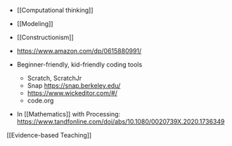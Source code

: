 - [[Computational thinking]]
- [[Modeling]]
- [[Constructionism]]

- https://www.amazon.com/dp/0615880991/
- Beginner-friendly, kid-friendly coding tools
	-  Scratch, ScratchJr
	-  Snap https://snap.berkeley.edu/
	-  https://www.wickeditor.com/#/
	-  code.org
- In [[Mathematics]] with Processing: https://www.tandfonline.com/doi/abs/10.1080/0020739X.2020.1736349

[[Evidence-based Teaching]]
